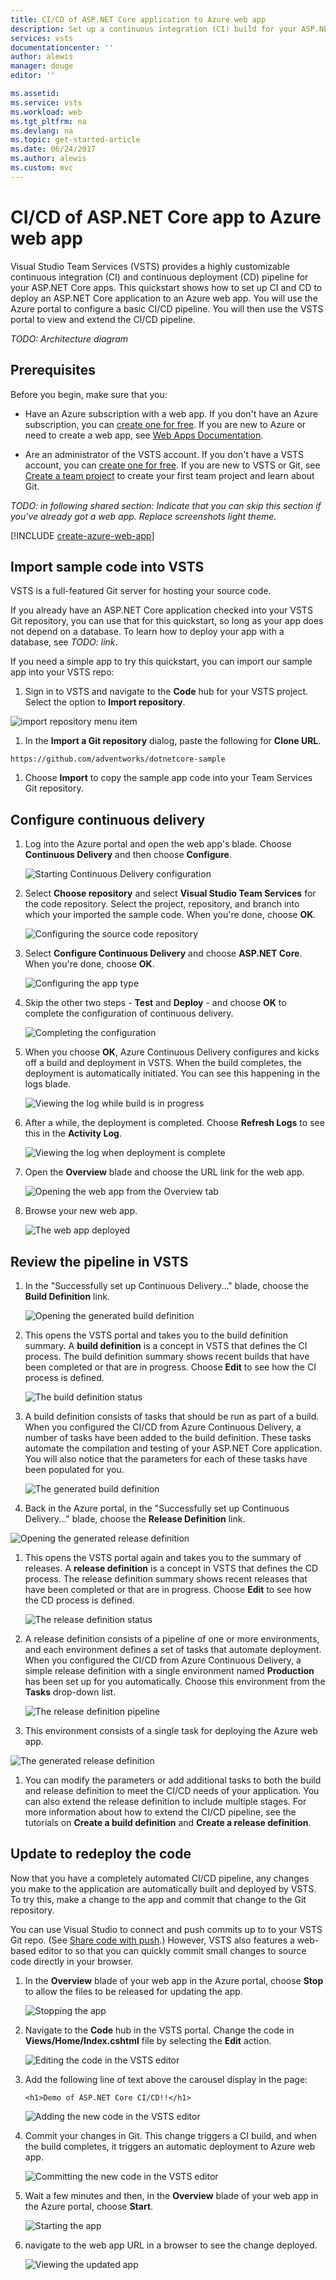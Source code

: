 ```yaml
---
title: CI/CD of ASP.NET Core application to Azure web app
description: Set up a continuous integration (CI) build for your ASP.NET Core application, and then a continuous deployment (CD) release to Azure web app using Visual Studio Team Services
services: vsts
documentationcenter: ''
author: alewis
manager: douge
editor: ''

ms.assetid:
ms.service: vsts
ms.workload: web
ms.tgt_pltfrm: na
ms.devlang: na
ms.topic: get-started-article
ms.date: 06/24/2017
ms.author: alewis
ms.custom: mvc
---
```


# CI/CD of ASP.NET Core app to Azure web app

Visual Studio Team Services (VSTS) provides a highly customizable continuous integration (CI) and continuous deployment (CD) pipeline for your
ASP.NET Core apps. This quickstart shows how to set up CI and CD to deploy an ASP.NET Core application to an Azure web app.
You will use the Azure portal to configure a basic CI/CD pipeline. You will then use the VSTS portal to view and extend the CI/CD pipeline.

_TODO: Architecture diagram_

## Prerequisites

Before you begin, make sure that you:

* Have an Azure subscription with a web app. If you don't have an Azure subscription, you can [create one for free](https://azure.microsoft.com/free/?WT.mc_id=A261C142F). If you are new to Azure or need to create a web app, see [Web Apps Documentation](https://docs.microsoft.com/azure/app-service-web/).

* Are an administrator of the VSTS account. If you don't have a VSTS account, you can [create one for free](https://go.microsoft.com/fwlink/?LinkId=307137). If you are new to VSTS or Git, see [Create a team project](https://www.visualstudio.com/docs/setup-admin/create-team-project) to create your first team project and learn about Git.

_TODO: in following shared section: Indicate that you can skip this section if you've already got a web app. Replace screenshots light theme._

[!INCLUDE [create-azure-web-app](_shared/create-azure-web-app.md)]

## Import sample code into VSTS

VSTS is a full-featured Git server for hosting your source code.

If you already have an ASP.NET Core application checked into your VSTS Git repository, you can use that for this quickstart, so long as your app does not depend on a database. To learn how to deploy your app with a database, see _TODO: link_.

If you need a simple app to try this quickstart, you can import our sample app into your VSTS repo:

1. Sign in to VSTS and navigate to the **Code** hub for your VSTS project. Select the option to **Import repository**.

 ![import repository menu item](_shared/_img/import-repository-menu-item.png)

1. In the **Import a Git repository** dialog, paste the following for **Clone URL**.

  ```
  https://github.com/adventworks/dotnetcore-sample
  ```

1. Choose **Import** to copy the sample app code into your Team Services Git repository.

## Configure continuous delivery

1. Log into the Azure portal and open the web app's blade. Choose **Continuous Delivery** and then choose **Configure**.

   ![Starting Continuous Delivery configuration](_img/aspnet-core-to-webapp/continuous-delivery-intro.png)

1. Select **Choose repository** and select **Visual Studio Team Services** for the code repository. Select the project, repository, and branch into which your imported the sample code. When you're done, choose **OK**.
 
   ![Configuring the source code repository](_img/aspnet-core-to-webapp/continuous-delivery-repository.png)

1. Select **Configure Continuous Delivery** and choose **ASP.NET Core**. When you're done, choose **OK**.

   ![Configuring the app type](_img/aspnet-core-to-webapp/continuous-delivery-apptype.png)

1. Skip the other two steps - **Test** and **Deploy** - and choose **OK** to complete the configuration of continuous delivery.

   ![Completing the configuration](_img/aspnet-core-to-webapp/continuous-delivery-complete.png)

1. When you choose **OK**, Azure Continuous Delivery configures and kicks off a build and deployment in VSTS.
   When the build completes, the deployment is automatically initiated. You can see this happening in the logs blade.  

   ![Viewing the log while build is in progress](_img/aspnet-core-to-webapp/continuous-delivery-log.png)

1. After a while, the deployment is completed. Choose **Refresh Logs** to see this in the **Activity Log**.

   ![Viewing the log when deployment is complete](_img/aspnet-core-to-webapp/continuous-delivery-log2.png)

1. Open the **Overview** blade and choose the URL link for the web app.

   ![Opening the web app from the Overview tab](_img/aspnet-core-to-webapp/overview-openapp.png)

1. Browse your new web app.

   ![The web app deployed](_img/aspnet-core-to-webapp/app-deployed.png)

## Review the pipeline in VSTS

1. In the "Successfully set up Continuous Delivery..." blade, choose the **Build Definition**
  link.

   ![Opening the generated build definition](_img/aspnet-core-to-webapp/review-links-build.png)

1. This opens the VSTS portal and takes you to the build definition summary. A **build definition** is a concept in VSTS that defines the CI process. The build definition summary shows recent builds that have been completed or that are in progress. Choose **Edit** to see how the CI process is defined.

   ![The build definition status](_img/aspnet-core-to-webapp/build-status.png)

1. A build definition consists of tasks that should be run as part of a build. When you configured the CI/CD from Azure Continuous Delivery, a number of tasks have been added to the build definition. These tasks automate the compilation and testing of your ASP.NET Core application. You will also notice that the parameters for each of these tasks have been populated for you.

   ![The generated build definition](_img/aspnet-core-to-webapp/build-definition.png)

1. Back in the Azure portal, in the "Successfully set up Continuous Delivery..." blade, choose the **Release Definition** link.

  ![Opening the generated release definition](_img/aspnet-core-to-webapp/review-links-release.png)

1. This opens the VSTS portal again and takes you to the summary of releases. A **release definition** is a concept in VSTS that defines the CD process. The release definition summary shows recent releases that have been completed or that are in progress. Choose **Edit** to see how the CD process is defined.

   ![The release definition status](_img/aspnet-core-to-webapp/release-status.png)

1. A release definition consists of a pipeline of one or more environments, and each environment defines a set of tasks that automate deployment.
   When you configured the CI/CD from Azure Continuous Delivery, a simple release definition with a single environment named **Production** has been set up for you automatically.
   Choose this environment from the **Tasks** drop-down list.

   ![The release definition pipeline](_img/aspnet-core-to-webapp/release-pipeline.png)

1.  This environment consists of a single task for deploying the Azure web app.

   ![The generated release definition](_img/aspnet-core-to-webapp/release-definition.png)

1. You can modify the parameters or add additional tasks to both the build and release definition to meet the CI/CD needs of your application. You can also extend the release definition to include multiple stages. For more information about how to extend the CI/CD pipeline, see the tutorials on **Create a build definition** and **Create a release definition**.

## Update to redeploy the code

Now that you have a completely automated CI/CD pipeline, any changes you make to the application are automatically built and deployed by VSTS. To try this, make a change to the app and commit that change to the Git repository.

You can use Visual Studio to connect and push commits up to to your VSTS Git repo. (See [Share code with push](https://www.visualstudio.com/docs/git/tutorial/pushing).) However, VSTS also features a web-based editor to so that you can quickly commit small changes to source code directly in your browser.

1. In the **Overview** blade of your web app in the Azure portal, choose **Stop** to allow the files to be released for updating the app.

   ![Stopping the app](_img/aspnet-core-to-webapp/stop-app.png)

1. Navigate to the **Code** hub in the VSTS portal. Change the code in **Views/Home/Index.cshtml** file by selecting the **Edit** action.

   ![Editing the code in the VSTS editor](_img/aspnet-core-to-webapp/edit-in-vsts.png)

1. Add the following line of text above the carousel display in the page:

   ```
   <h1>Demo of ASP.NET Core CI/CD!!</h1>
   ```

   ![Adding the new code in the VSTS editor](_img/aspnet-core-to-webapp/add-code.png)

1. Commit your changes in Git. This change triggers a CI build, and when the build completes, it triggers an automatic deployment to Azure web app.

   ![Committing the new code in the VSTS editor](_img/aspnet-core-to-webapp/commit-code.png)

1. Wait a few minutes and then, in the **Overview** blade of your web app in the Azure portal, choose **Start**.

   ![Starting the app](_img/aspnet-core-to-webapp/start-app.png)

1. navigate to the web app URL in a browser to see the change deployed.

   ![Viewing the updated app](_img/aspnet-core-to-webapp/updated-app.png)
